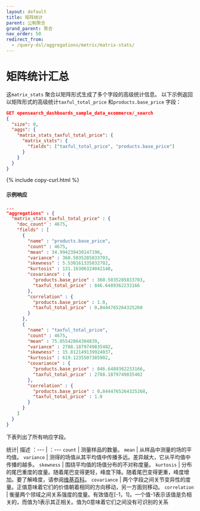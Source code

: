 ```yaml
---
layout: default
title: 矩阵统计
parent: 公制聚合
grand_parent: 聚合
nav_order: 50
redirect_from:
  - /query-dsl/aggregations/metric/matrix-stats/
---
```


# 矩阵统计汇总

这`matrix_stats` 聚合以矩阵形式生成了多个字段的高级统计信息。
以下示例返回以矩阵形式的高级统计`taxful_total_price` 和`products.base_price` 字段：

```json
GET opensearch_dashboards_sample_data_ecommerce/_search
{
  "size": 0,
  "aggs": {
    "matrix_stats_taxful_total_price": {
      "matrix_stats": {
        "fields": ["taxful_total_price", "products.base_price"]
      }
    }
  }
}
```
{% include copy-curl.html %}

#### 示例响应

```json
...
"aggregations" : {
  "matrix_stats_taxful_total_price" : {
    "doc_count" : 4675,
    "fields" : [
      {
        "name" : "products.base_price",
        "count" : 4675,
        "mean" : 34.994239430147196,
        "variance" : 360.5035285833703,
        "skewness" : 5.530161335032702,
        "kurtosis" : 131.16306324042148,
        "covariance" : {
          "products.base_price" : 360.5035285833703,
          "taxful_total_price" : 846.6489362233166
        },
        "correlation" : {
          "products.base_price" : 1.0,
          "taxful_total_price" : 0.8444765264325268
        }
      },
      {
        "name" : "taxful_total_price",
        "count" : 4675,
        "mean" : 75.05542864304839,
        "variance" : 2788.1879749835402,
        "skewness" : 15.812149139924037,
        "kurtosis" : 619.1235507385902,
        "covariance" : {
          "products.base_price" : 846.6489362233166,
          "taxful_total_price" : 2788.1879749835402
        },
        "correlation" : {
          "products.base_price" : 0.8444765264325268,
          "taxful_total_price" : 1.0
        }
      }
    ]
  }
}
```

下表列出了所有响应字段。

统计| 描述
：--- | ：---
`count` | 测量样品的数量。
`mean` | 从样品中测量的场的平均值。
`variance` | 测得的场值从其平均值中传播多远。差异越大，它从平均值中传播的越多。
`skewness` | 围绕平均值的场值分布的不对称度量。
`kurtosis` | 分布的尾巴重度的度量。随着尾巴变得更轻，峰度下降。随着尾巴变得更重，峰度增加。要了解峰度，请参阅[维基百科](https://en.wikipedia.org/wiki/Kurtosis)。
`covariance` | 两个字段之间关节变异性的度量。正值意味着它们的价值朝着相同的方向移动，另一方面则移动。
`correlation` | 衡量两个领域之间关系强度的度量。有效值在[-1，1]。一个值-1表示该值是负相关的，而值为1表示其正相关。值为0意味着它们之间没有可识别的关系

